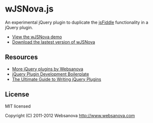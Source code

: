 # wJSNova.js

An experimental jQuery plugin to duplicate the [jsFiddle](http://jsfiddle.net) functionality in a jQuery plugin.

* [View the wJSNova demo](http://jsnova.websanova.com)
* [Download the lastest version of wJSNova](https://github.com/websanova/wJSNova/tags)


## Resources

* [More jQuery plugins by Websanova](http://websanova.com/plugins)
* [jQuery Plugin Development Boilerplate](http://wboiler.websanova.com)
* [The Ultimate Guide to Writing jQuery Plugins](http://www.websanova.com/blog/jquery/the-ultimate-guide-to-writing-jquery-plugins)


## License

MIT licensed

Copyright (C) 2011-2012 Websanova http://www.websanova.com